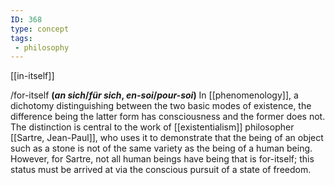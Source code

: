 ```yaml
---
ID: 368
type: concept
tags: 
 - philosophy
---
```


[[in-itself]]

 /for-itself
**(*an sich*/*für sich*, *en-soi*/*pour-soi*)** In
[[phenomenology]], a
dichotomy distinguishing between the two basic modes of existence, the
difference being the latter form has consciousness and the former does
not. The distinction is central to the work of
[[existentialism]] philosopher
[[Sartre, Jean-Paul]], who
uses it to demonstrate that the being of an object such as a stone is
not of the same variety as the being of a human being. However, for
Sartre, not all human beings have being that is for-itself; this status
must be arrived at via the conscious pursuit of a state of freedom.

